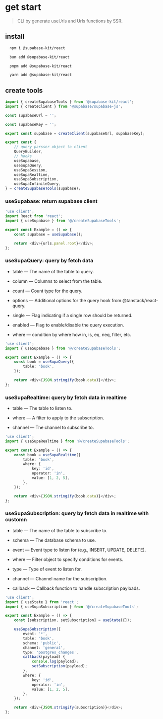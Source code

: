 # get start

> CLI by generate useUrls and Urls functions by SSR.

## install

```bash
  npm i @supabase-kit/react
```

```bash
  bun add @supabase-kit/react
```

```bash
  pnpm add @supabase-kit/react
```

```bash
  yarn add @supabase-kit/react
```

## create tools

```typescript
import { createSupabaseTools } from '@supabase-kit/react';
import { createClient } from '@supabase/supabase-js';

const supabaseUrl = '';

const supabaseKey = '';

export const supabase = createClient(supabaseUrl, supabaseKey);

export const {
    // query parsser object to client
    QueryBuilder,
    // hooks
    useSupabase,
    useSupaQuery,
    useSupaSession,
    useSupaRealtime,
    useSupaSubscription,
    useSupaInfiniteQuery,
} = createSupabaseTools(supabase);
```

### useSupabase: return supabase client

```typescript
'use client';
import React from 'react';
import { useSupabase } from '@/createSupabaseTools';

export const Example = () => {
    const supabase = useSupabase();

    return <div>{urls.panel.root}</div>;
};
```

### useSupaQuery: query by fetch data

-   table — The name of the table to query.

-   column — Columns to select from the table.

-   count — Count type for the query.

-   options — Additional options for the query hook from @tanstack/react-query.

-   single — Flag indicating if a single row should be returned.

-   enabled — Flag to enable/disable the query execution.

-   where — condition by where how in, is, eq, neq, filter, etc.

```typescript
'use client';
import { useSupabase } from '@/createSupabaseTools';

export const Example = () => {
    const book = useSupaQuery({
        table: 'book',
    });

    return <div>{JSON.stringify(book.data)}</div>;
};
```

### useSupaRealtime: query by fetch data in realtime

-   table — The table to listen to.

-   where — A filter to apply to the subscription.

-   channel — The channel to subscribe to.

```typescript
'use client';
import { useSupaRealtime } from '@/createSupabaseTools';

export const Example = () => {
    const book = useSupaRealtime({
        table: 'book',
        where: {
            key: 'id',
            operator: 'in',
            value: [1, 2, 5],
        },
    });

    return <div>{JSON.stringify(book.data)}</div>;
};
```

### useSupaSubscription: query by fetch data in realtime with customn

-   table — The name of the table to subscribe to.

-   schema — The database schema to use.

-   event — Event type to listen for (e.g., INSERT, UPDATE, DELETE).

-   where — Filter object to specify conditions for events.

-   type — Type of event to listen for.

-   channel — Channel name for the subscription.

-   callback — Callback function to handle subscription payloads.

```typescript
'use client';
import { useState } from 'react';
import { useSupaSubscription } from '@/createSupabaseTools';

export const Example = () => {
    const [subscription, setSubscription] = useState({});

    useSupaSubscription({
        event: '*',
        table: 'book',
        schema: 'public',
        channel: 'general',
        type: 'postgres_changes',
        callback(payload) {
            console.log(payload);
            setSubscription(payload);
        },
        where: {
            key: 'id',
            operator: 'in',
            value: [1, 2, 5],
        },
    });

    return <div>{JSON.stringify(subscription)}</div>;
};
```

